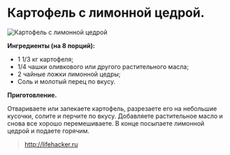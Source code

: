 # Картофель с лимонной цедрой.
![Картофель с лимонной цедрой](/images/Kulinar/Second/potate_with_004.jpg 'Картофель с лимонной цедрой')

**Ингредиенты (на 8 порций):**

- 1 1/3 кг картофеля;
- 1/4 чашки оливкового или другого растительного масла;
- 2 чайные ложки лимонной цедры;
- Соль и молотый перец по вкусу.

**Приготовление.**

Отвариваете или запекаете картофель, разрезаете его на небольшие кусочки, солите и перчите по вкусу. Добавляете растительное масло и снова все хорошо перемешиваете. В конце посыпаете лимонной цедрой и подаете горячим.

> http://lifehacker.ru
